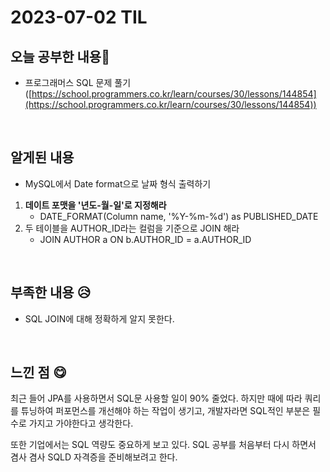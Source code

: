 # 2023-07-02 TIL

## 오늘 공부한 내용📒

- 프로그래머스 SQL 문제 풀기 ([https://school.programmers.co.kr/learn/courses/30/lessons/144854](https://school.programmers.co.kr/learn/courses/30/lessons/144854))

<br>

## 알게된 내용

- MySQL에서 Date format으로 날짜 형식 출력하기

1. **데이트 포맷을 '년도-월-일'로 지정해라**
    - DATE_FORMAT(Column name, '%Y-%m-%d') as PUBLISHED_DATE
2. 두 테이블을 AUTHOR_ID라는 컬럼을 기준으로 JOIN 해라
    - JOIN AUTHOR a ON b.AUTHOR_ID = a.AUTHOR_ID

<br>

## 부족한 내용 😥

- SQL JOIN에 대해 정확하게 알지 못한다.

<br>

## 느낀 점 😋

최근 들어 JPA를 사용하면서 SQL문 사용할 일이 90% 줄었다. 하지만 때에 따라 쿼리를 튜닝하여 퍼포먼스를 개선해야 하는 작업이 생기고, 개발자라면 SQL적인 부분은 필수로 가지고 가야한다고 생각한다.

또한 기업에서는 SQL 역량도 중요하게 보고 있다. SQL 공부를 처음부터 다시 하면서 겸사 겸사 SQLD 자격증을 준비해보려고 한다.